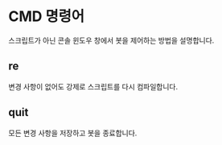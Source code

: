CMD 명령어
====
스크립트가 아닌 콘솔 윈도우 창에서 봇을 제어하는 방법을 설명합니다.

re
----
변경 사항이 없어도 강제로 스크립트를 다시 컴파일합니다.

quit
----
모든 변경 사항을 저장하고 봇을 종료합니다.
